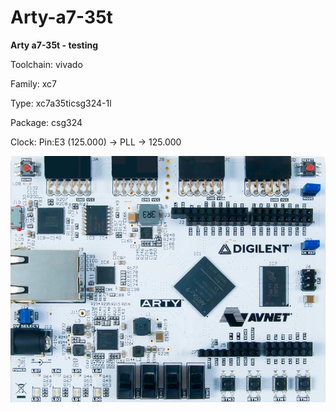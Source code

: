 # Arty-a7-35t
**Arty a7-35t - testing**

Toolchain: vivado

Family: xc7

Type: xc7a35ticsg324-1l

Package: csg324

Clock: Pin:E3 (125.000) -> PLL -> 125.000

![board.png](board.png)

